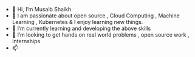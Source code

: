 - 👋 Hi, I’m  Musaib Shaikh
- 👀 I am passionate about open source , Cloud Computing , Machine Learning , Kubernetes & I enjoy learning new things.
- 🌱 I’m currently learning and developing the above skills 
- 💞️ I’m looking to get hands on real world problems , open source work , internships
- 📫 
